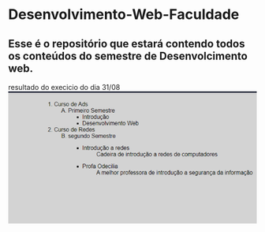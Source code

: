 # Desenvolvimento-Web-Faculdade

## Esse é o repositório que estará contendo todos os conteúdos do semestre de Desenvolcimento web.

resultado do execicio do dia 31/08
![Lista de cursos](aula_31.08/images/lista-31-08.png)
